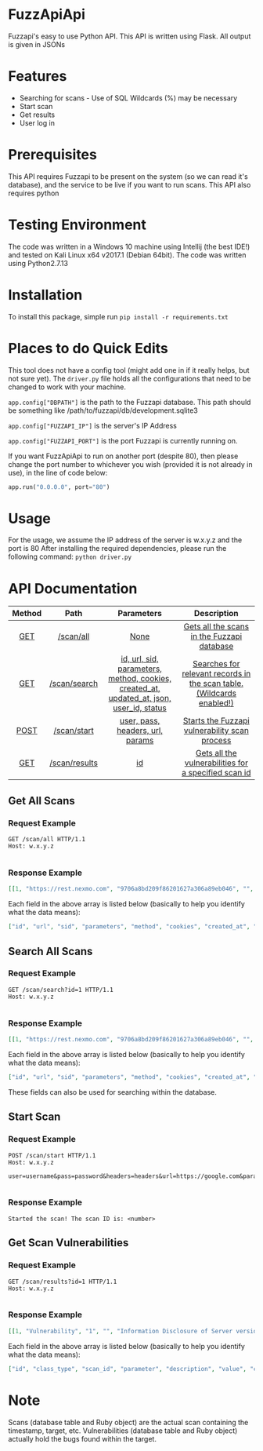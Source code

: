 # FuzzApiApi
Fuzzapi's easy to use Python API. This API is written using Flask. All output is given in JSONs

# Features
* Searching for scans - Use of SQL Wildcards (%) may be necessary
* Start scan
* Get results
* User log in

# Prerequisites
This API requires Fuzzapi to be present on the system (so we can read it's database), and the service to be live if you want to run scans. 
This API also requires python

# Testing Environment
The code was written in a Windows 10 machine using Intellij (the best IDE!) and tested on Kali Linux x64 v2017.1 (Debian 64bit). The code was written using Python2.7.13

# Installation
To install this package, simple run `pip install -r requirements.txt`

# Places to do Quick Edits
This tool does not have a config tool (might add one in if it really helps, but not sure yet). The `driver.py` file holds all the configurations that need to be changed to work with your machine. 

`app.config["DBPATH"]` is the path to the Fuzzapi database. This path should be something like /path/to/fuzzapi/db/development.sqlite3

`app.config["FUZZAPI_IP"]` is the server's IP Address

`app.config["FUZZAPI_PORT"]` is the port Fuzzapi is currently running on. 

If you want FuzzApiApi to run on another port (despite 80), then please change the port number to whichever you wish (provided it is not already in use), in the line of code below:

```python
app.run("0.0.0.0", port="80")
```

# Usage
For the usage, we assume the IP address of the server is w.x.y.z and the port is 80
After installing the required dependencies, please run the following command:
`python driver.py`

# API Documentation

| Method 	|    Path   	| Parameters 	|                 Description                	|
|:------:	|:---------:	|:----------:	|:------------------------------------------:	|
|   [GET](#get-all-scans)  	| [/scan/all](#get-all-scans) 	|    [None](#get-all-scans)    	| [Gets all the scans in the Fuzzapi database](#get-all-scans) 	|
|   [GET](#search-all-scans)  	|  [/scan/search](#search-all-scans) 	| [id, url, sid, parameters, method, cookies, created_at, updated_at, json, user_id, status](#search-all-scans) 	| [Searches for relevant records in the scan table. (Wildcards enabled!)](#search-all-scans) 	|
|  [POST](#start-scan)  	|  [/scan/start](#start-scan)  	|                             [user, pass, headers, url, params](#start-scan)                             	|             [Starts the Fuzzapi vulnerability scan process](#start-scan)             	|
|   [GET](get_scan_vulnerabilities)  	| [/scan/results](get_scan_vulnerabilities) 	|                                            [id](get_scan_vulnerabilities)                                            	|          [Gets all the vulnerabilities for a specified scan id](get_scan_vulnerabilities)         	|



## Get All Scans
### Request Example
```
GET /scan/all HTTP/1.1
Host: w.x.y.z


```
### Response Example
```json
[[1, "https://rest.nexmo.com", "9706a8bd209f86201627a306a89eb046", "", "[\"GET\"]", "", "2017-07-26 02:50:18.344585", "2017-07-26 02:50:45.136466", null, 1, "completed"]]
```
Each field in the above array is listed below (basically to help you identify what the data means):
```json
["id", "url", "sid", "parameters", "method", "cookies", "created_at", "updated_at", "json", "user_id", "status"]
```


## Search All Scans
### Request Example
```
GET /scan/search?id=1 HTTP/1.1
Host: w.x.y.z


```
### Response Example
```json
[[1, "https://rest.nexmo.com", "9706a8bd209f86201627a306a89eb046", "", "[\"GET\"]", "", "2017-07-26 02:50:18.344585", "2017-07-26 02:50:45.136466", null, 1, "completed"]]
```
Each field in the above array is listed below (basically to help you identify what the data means):
```json
["id", "url", "sid", "parameters", "method", "cookies", "created_at", "updated_at", "json", "user_id", "status"]
```

These fields can also be used for searching within the database. 


## Start Scan
### Request Example
```
POST /scan/start HTTP/1.1
Host: w.x.y.z

user=username&pass=password&headers=headers&url=https://google.com&params=parameters


```
### Response Example
```
Started the scan! The scan ID is: <number>
```



## Get Scan Vulnerabilities
### Request Example
```
GET /scan/results?id=1 HTTP/1.1
Host: w.x.y.z


```
### Response Example
```json
[[1, "Vulnerability", "1", "", "Information Disclosure of Server version", "Server: PWS/8.2.1.6.5", "2017-07-26 02:50:45.044551", "2017-07-26 02:50:45.044551", "INFORMATIVE"]]
```
Each field in the above array is listed below (basically to help you identify what the data means):

```json
["id", "class_type", "scan_id", "parameter", "description", "value", "created_at", "updated_at", "status"]
```

# Note
Scans (database table and Ruby object) are the actual scan containing the timestamp, target, etc. Vulnerabilities (database table and Ruby object) actually hold the bugs found within the target.